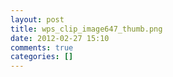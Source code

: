 ```yaml
---
layout: post
title: wps_clip_image647_thumb.png
date: 2012-02-27 15:10
comments: true
categories: []
---
```


